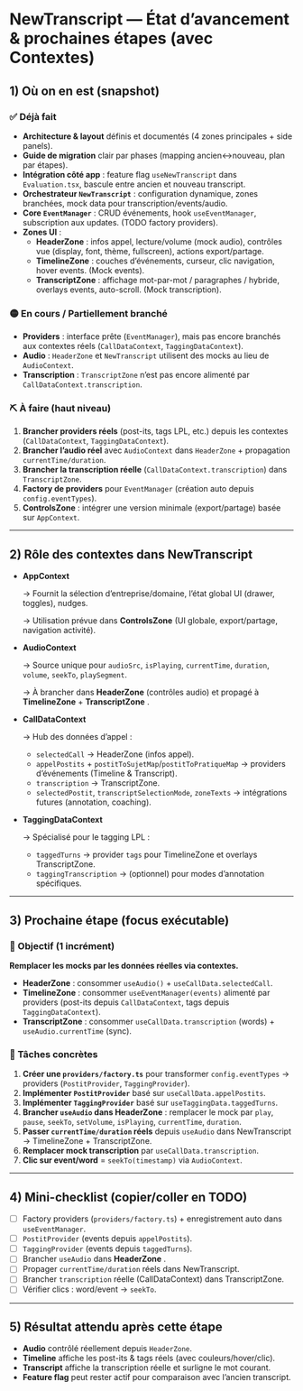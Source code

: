 # NewTranscript — État d’avancement & prochaines étapes (avec Contextes)

## 1) Où on en est (snapshot)

### ✅ Déjà fait

- **Architecture & layout** définis et documentés (4 zones principales + side panels).
- **Guide de migration** clair par phases (mapping ancien↔nouveau, plan par étapes).
- **Intégration côté app** : feature flag `useNewTranscript` dans `Evaluation.tsx`, bascule entre ancien et nouveau transcript.
- **Orchestrateur `NewTranscript`** : configuration dynamique, zones branchées, mock data pour transcription/events/audio.
- **Core `EventManager`** : CRUD événements, hook `useEventManager`, subscription aux updates. (TODO factory providers).
- **Zones UI** :
  - **HeaderZone** : infos appel, lecture/volume (mock audio), contrôles vue (display, font, thème, fullscreen), actions export/partage.
  - **TimelineZone** : couches d’événements, curseur, clic navigation, hover events. (Mock events).
  - **TranscriptZone** : affichage mot-par-mot / paragraphes / hybride, overlays events, auto-scroll. (Mock transcription).

### 🟡 En cours / Partiellement branché

- **Providers** : interface prête (`EventManager`), mais pas encore branchés aux contextes réels (`CallDataContext`, `TaggingDataContext`).
- **Audio** : `HeaderZone` et `NewTranscript` utilisent des mocks au lieu de `AudioContext`.
- **Transcription** : `TranscriptZone` n’est pas encore alimenté par `CallDataContext.transcription`.

### ⛏️ À faire (haut niveau)

1. **Brancher providers réels** (post-its, tags LPL, etc.) depuis les contextes (`CallDataContext`, `TaggingDataContext`).
2. **Brancher l’audio réel** avec `AudioContext` dans `HeaderZone` + propagation `currentTime/duration`.
3. **Brancher la transcription réelle** (`CallDataContext.transcription`) dans `TranscriptZone`.
4. **Factory de providers** pour `EventManager` (création auto depuis `config.eventTypes`).
5. **ControlsZone** : intégrer une version minimale (export/partage) basée sur `AppContext`.

---

## 2) Rôle des contextes dans NewTranscript

- **AppContext**

  → Fournit la sélection d’entreprise/domaine, l’état global UI (drawer, toggles), nudges.

  → Utilisation prévue dans **ControlsZone** (UI globale, export/partage, navigation activité).

- **AudioContext**

  → Source unique pour `audioSrc`, `isPlaying`, `currentTime`, `duration`, `volume`, `seekTo`, `playSegment`.

  → À brancher dans **HeaderZone** (contrôles audio) et propagé à **TimelineZone** + **TranscriptZone** .

- **CallDataContext**

  → Hub des données d’appel :

  - `selectedCall` → HeaderZone (infos appel).
  - `appelPostits` + `postitToSujetMap`/`postitToPratiqueMap` → providers d’événements (Timeline & Transcript).
  - `transcription` → TranscriptZone.
  - `selectedPostit`, `transcriptSelectionMode`, `zoneTexts` → intégrations futures (annotation, coaching).

- **TaggingDataContext**

  → Spécialisé pour le tagging LPL :

  - `taggedTurns` → provider `tags` pour TimelineZone et overlays TranscriptZone.
  - `taggingTranscription` → (optionnel) pour modes d’annotation spécifiques.

---

## 3) Prochaine étape (focus exécutable)

### 🎯 Objectif (1 incrément)

**Remplacer les mocks par les données réelles via contextes.**

- **HeaderZone** : consommer `useAudio()` + `useCallData.selectedCall`.
- **TimelineZone** : consommer `useEventManager(events)` alimenté par providers (post-its depuis `CallDataContext`, tags depuis `TaggingDataContext`).
- **TranscriptZone** : consommer `useCallData.transcription` (words) + `useAudio.currentTime` (sync).

### 🔧 Tâches concrètes

1. **Créer une `providers/factory.ts`** pour transformer `config.eventTypes` → providers (`PostitProvider`, `TaggingProvider`).
2. **Implémenter `PostitProvider`** basé sur `useCallData.appelPostits`.
3. **Implémenter `TaggingProvider`** basé sur `useTaggingData.taggedTurns`.
4. **Brancher `useAudio` dans HeaderZone** : remplacer le mock par `play`, `pause`, `seekTo`, `setVolume`, `isPlaying`, `currentTime`, `duration`.
5. **Passer `currentTime/duration` réels** depuis `useAudio` dans NewTranscript → TimelineZone + TranscriptZone.
6. **Remplacer mock transcription** par `useCallData.transcription`.
7. **Clic sur event/word** = `seekTo(timestamp)` via `AudioContext`.

---

## 4) Mini-checklist (copier/coller en TODO)

- [ ] Factory providers (`providers/factory.ts`) + enregistrement auto dans `useEventManager`.
- [ ] `PostitProvider` (events depuis `appelPostits`).
- [ ] `TaggingProvider` (events depuis `taggedTurns`).
- [ ] Brancher `useAudio` dans **HeaderZone** .
- [ ] Propager `currentTime/duration` réels dans NewTranscript.
- [ ] Brancher `transcription` réelle (CallDataContext) dans TranscriptZone.
- [ ] Vérifier clics : word/event → `seekTo`.

---

## 5) Résultat attendu après cette étape

- **Audio** contrôlé réellement depuis `HeaderZone`.
- **Timeline** affiche les post-its & tags réels (avec couleurs/hover/clic).
- **Transcript** affiche la transcription réelle et surligne le mot courant.
- **Feature flag** peut rester actif pour comparaison avec l’ancien transcript.
